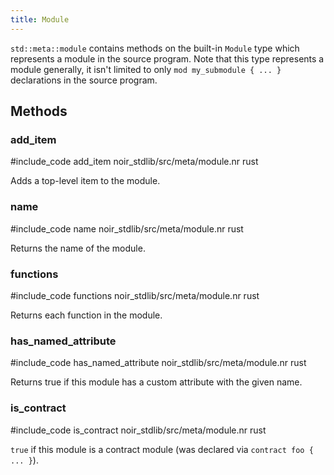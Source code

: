 ```yaml
---
title: Module
---
```


`std::meta::module` contains methods on the built-in `Module` type which represents a module in the source program.
Note that this type represents a module generally, it isn't limited to only `mod my_submodule { ... }`
declarations in the source program.

## Methods

### add_item

#include_code add_item noir_stdlib/src/meta/module.nr rust

Adds a top-level item to the module.

### name

#include_code name noir_stdlib/src/meta/module.nr rust

Returns the name of the module.

### functions

#include_code functions noir_stdlib/src/meta/module.nr rust

Returns each function in the module.

### has_named_attribute

#include_code has_named_attribute noir_stdlib/src/meta/module.nr rust

Returns true if this module has a custom attribute with the given name.

### is_contract

#include_code is_contract noir_stdlib/src/meta/module.nr rust

`true` if this module is a contract module (was declared via `contract foo { ... }`).
